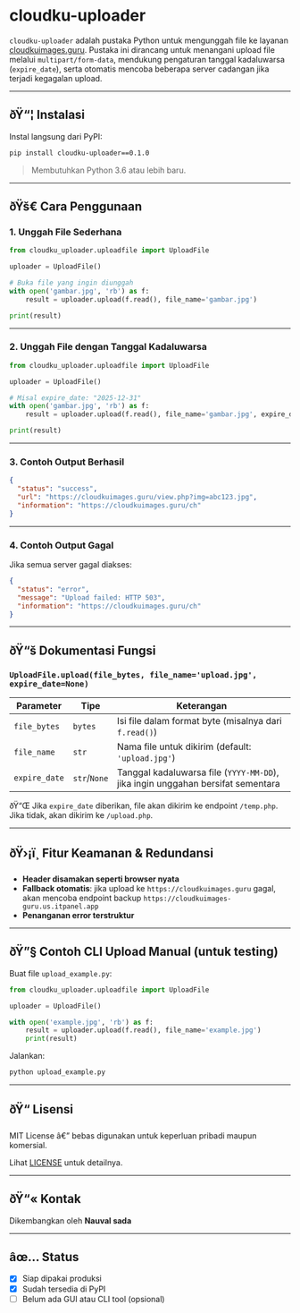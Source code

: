 # cloudku-uploader

`cloudku-uploader` adalah pustaka Python untuk mengunggah file ke layanan [cloudkuimages.guru](https://cloudkuimages.guru). Pustaka ini dirancang untuk menangani upload file melalui `multipart/form-data`, mendukung pengaturan tanggal kadaluwarsa (`expire_date`), serta otomatis mencoba beberapa server cadangan jika terjadi kegagalan upload.

---

## ðŸ“¦ Instalasi

Instal langsung dari PyPI:

```bash
pip install cloudku-uploader==0.1.0
```

> Membutuhkan Python 3.6 atau lebih baru.

---

## ðŸš€ Cara Penggunaan

### 1. Unggah File Sederhana

```python
from cloudku_uploader.uploadfile import UploadFile

uploader = UploadFile()

# Buka file yang ingin diunggah
with open('gambar.jpg', 'rb') as f:
    result = uploader.upload(f.read(), file_name='gambar.jpg')

print(result)
```

---

### 2. Unggah File dengan Tanggal Kadaluwarsa

```python
from cloudku_uploader.uploadfile import UploadFile

uploader = UploadFile()

# Misal expire_date: "2025-12-31"
with open('gambar.jpg', 'rb') as f:
    result = uploader.upload(f.read(), file_name='gambar.jpg', expire_date='2025-12-31')

print(result)
```

---

### 3. Contoh Output Berhasil

```json
{
  "status": "success",
  "url": "https://cloudkuimages.guru/view.php?img=abc123.jpg",
  "information": "https://cloudkuimages.guru/ch"
}
```

---

### 4. Contoh Output Gagal

Jika semua server gagal diakses:

```json
{
  "status": "error",
  "message": "Upload failed: HTTP 503",
  "information": "https://cloudkuimages.guru/ch"
}
```

---

## ðŸ“š Dokumentasi Fungsi

### `UploadFile.upload(file_bytes, file_name='upload.jpg', expire_date=None)`

| Parameter      | Tipe       | Keterangan                                                                 |
|----------------|------------|----------------------------------------------------------------------------|
| `file_bytes`   | `bytes`    | Isi file dalam format byte (misalnya dari `f.read()`)                      |
| `file_name`    | `str`      | Nama file untuk dikirim (default: `'upload.jpg'`)                          |
| `expire_date`  | `str`/`None` | Tanggal kadaluwarsa file (`YYYY-MM-DD`), jika ingin unggahan bersifat sementara |

ðŸ“Œ Jika `expire_date` diberikan, file akan dikirim ke endpoint `/temp.php`. Jika tidak, akan dikirim ke `/upload.php`.

---

## ðŸ›¡ï¸ Fitur Keamanan & Redundansi

- **Header disamakan seperti browser nyata**
- **Fallback otomatis**: jika upload ke `https://cloudkuimages.guru` gagal, akan mencoba endpoint backup `https://cloudkuimages-guru.us.itpanel.app`
- **Penanganan error terstruktur**

---

## ðŸ”§ Contoh CLI Upload Manual (untuk testing)

Buat file `upload_example.py`:

```python
from cloudku_uploader.uploadfile import UploadFile

uploader = UploadFile()

with open('example.jpg', 'rb') as f:
    result = uploader.upload(f.read(), file_name='example.jpg')
    print(result)
```

Jalankan:

```bash
python upload_example.py
```

---

## ðŸ“ Lisensi

MIT License â€” bebas digunakan untuk keperluan pribadi maupun komersial.

Lihat [LICENSE](LICENSE) untuk detailnya.

---

## ðŸ“« Kontak

Dikembangkan oleh **Nauval sada**  


---

## âœ… Status

- [x] Siap dipakai produksi
- [x] Sudah tersedia di PyPI
- [ ] Belum ada GUI atau CLI tool (opsional)